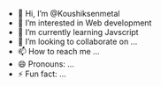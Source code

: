 - 👋 Hi, I’m @Koushiksenmetal
- 👀 I’m interested in Web development
- 🌱 I’m currently learning Javscript
- 💞️ I’m looking to collaborate on ...
- 📫 How to reach me ...
- 😄 Pronouns: ...
- ⚡ Fun fact: ...

<!---
Koushiksenmetal/Koushiksenmetal is a ✨ special ✨ repository because its `README.md` (this file) appears on your GitHub profile.
You can click the Preview link to take a look at your changes.
--->

